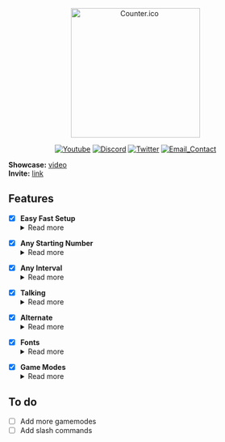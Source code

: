 <div>
<p align="center"><a href="https://github.com/Zseni051/Counter-DiscordBot">
  <img src="https://raw.githubusercontent.com/Zseni051/Counter-DiscordBot/main/images/Counter.png" align="center" alt="Counter.ico" style="width:256px;height:256px;"></a></p>
<p align="center">
    <a href="https://www.youtube.com/channel/UCsIaU94p647veKr7sy12wmA" target="_blank">
        <img src="https://img.shields.io/badge/YouTube-FF0000?style=for-the-badge&logo=youtube&logoColor=white" alt="Youtube"></a>
    <a href="https://discord.gg/SXng95f" target="_blank">
        <img src="https://img.shields.io/badge/Discord-7289DA?style=for-the-badge&logo=discord&logoColor=white" alt="Discord"></a> 
    <a href="https://twitter.com/zseni10" target="_blank">
        <img src="https://img.shields.io/badge/Twitter-55ADEE?style=for-the-badge&logo=Twitter&logoColor=white" alt="Twitter"></a> 
    <a href = "mailto:orangejuice005511@gmail.com">
        <img src="https://img.shields.io/badge/-Gmail-%23333?style=for-the-badge&logo=gmail&logoColor=white" alt="Email_Contact"></a>
</div>

**Showcase:** [video](https://youtu.be/1N_Zljly40s)
<br>**Invite:** [link](https://discord.com/api/oauth2/authorize?client_id=862604561515937813&permissions=4294967287&scope=bot%20applications.commands)

## Features
- [x] **Easy Fast Setup**<details><summary>Read more</summary>
Have a user friendly interface guide you through setting up the bot in your server
</details>

- [x] **Any Starting Number**<details><summary>Read more</summary>
Start counting from any number, even negative numbers
</details>

- [x] **Any Interval**<details><summary>Read more</summary>
Force users to count in any interval.
<br>Count up, down, or by seven's like: `14, 21, 28`
</details>

- [x] **Talking**<details><summary>Read more</summary>
Allow users to have text after the specified number
</details>

- [x] **Alternate**<details><summary>Read more</summary>
Force users to Alternate beetween eachother.
</details>

- [x] **Fonts**<details><summary>Read more</summary>
By counting you earn points, which then can be used to buy numerous fonts to count with.
</details>

- [x] **Game Modes**<details><summary>Read more</summary>
  1. Tug of War
  2. More to come
</details>


## To do
- [ ] Add more gamemodes
- [ ] Add slash commands
